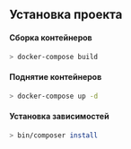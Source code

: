 ## Установка проекта

#### Сборка контейнеров
```sh
> docker-compose build
```

#### Поднятие контейнеров
```sh
> docker-compose up -d
```

#### Установка зависимостей
```sh
> bin/composer install
```